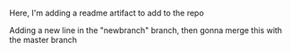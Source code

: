 Here, I'm adding a readme artifact to add to the repo

Adding a new line in the "newbranch" branch, then gonna merge this with the master branch
